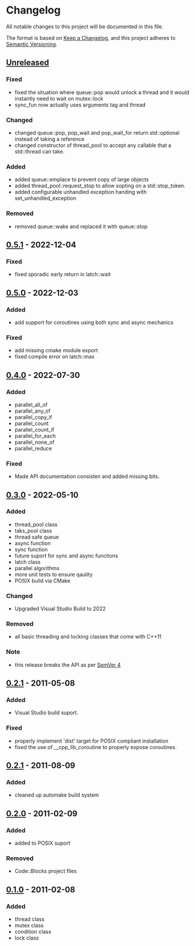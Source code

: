 # Changelog

All notable changes to this project will be documented in this file.

The format is based on [Keep a Changelog](https://keepachangelog.com/en/1.0.0/),
and this project adheres to [Semantic Versioning](https://semver.org/spec/v2.0.0.html).

## [Unreleased]

### Fixed

- fixed the situation where queue::pop would unlock a thread and it would instantly need to wait on mutex::lock
- sync_fun now actually uses arguments tag and thread

### Changed

- changed queue::pop, pop_wait and pop_wait_for return std::optional instead of taking a reference
- changed constructor of thread_pool to accept any callable that a std::thread can take.

### Added

- added queue::emplace to prevent copy of large objects
- added thread_pool::request_stop to allow sopting on a std::stop_token.
- added configurable unhandled exception handing with set_unhandled_exception

### Removed

- removed queue::wake and replaced it with queue::stop

## [0.5.1] - 2022-12-04

### Fixed

- fixed sporadic early return in latch::wait

## [0.5.0] - 2022-12-03

### Added

- add support for coroutines using both sync and async mechanics

### Fixed

- add missing cmake module export
- fixed compile error on latch::max

## [0.4.0] - 2022-07-30

### Added

- parallel_all_of
- parallel_any_of
- parallel_copy_if
- parallel_count
- parallel_count_if
- parallel_for_each
- parallel_none_of
- parallel_reduce

### Fixed

- Made API documentation consisten and added missing bits.

## [0.3.0] - 2022-05-10

### Added

- thread_pool class
- taks_pool class
- thread safe queue
- async function
- sync function
- future suport for sync and async funcitons
- latch class
- parallel algorithms
- more unit tests to ensure qaulity
- POSIX build via CMake

### Changed

- Upgraded Visual Studio Build to 2022

### Removed

- all basic threading and locking classes that come with C++11

### Note

- this release breaks the API as per [SemVer 4](https://semver.org/spec/v2.0.0.html#spec-item-4)

## [0.2.1] - 2011-05-08

### Added

- Visual Studio build suport.

### Fixed

- properly implement 'dist' target for POSIX compliant installation
- fixed the use of __cpp_lib_coroutine to properly expose coroutines.

## [0.2.1] - 2011-08-09

### Added

- cleaned up automake build system

## [0.2.0] - 2011-02-09

### Added

- added to POSIX suport

### Removed

- Code::Blocks project files

## [0.1.0] - 2011-02-08

### Added

- thread class
- mutex class
- condition class
- lock class

[Unreleased]: https://github.com/rioki/c9y/compare/v0.5.1...master

[0.5.1]: https://github.com/rioki/c9y/compare/v0.5.0...v0.5.1
[0.5.0]: https://github.com/rioki/c9y/compare/v0.4.0...v0.5.0
[0.4.0]: https://github.com/rioki/c9y/compare/v0.3.0...v0.4.0
[0.3.0]: https://github.com/rioki/c9y/commits/v0.3.0
[0.2.2]: https://github.com/rioki/c9y/compare/v0.2.1...v0.2.2
[0.2.1]: https://github.com/rioki/c9y/compare/v0.2...v0.2.1
[0.2.0]: https://github.com/rioki/c9y/compare/v0.1...v0.2
[0.1.0]: https://github.com/rioki/c9y/commits/v0.1
